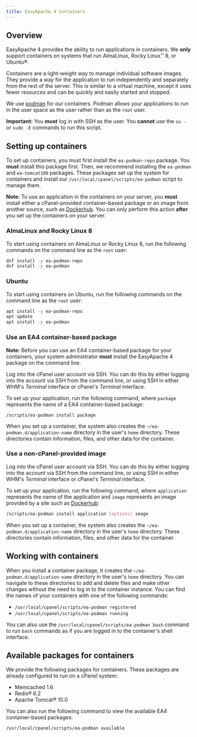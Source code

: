 ```yaml
---
title: EasyApache 4 Containers
---
```


## Overview

EasyApache 4 provides the ability to run applications in containers.  We **only** support containers on systems that run AlmaLinux, Rocky Linux™ 8, or Ubuntu®.

Containers are a light-weight way to manage individual software images. They provide a way for the application to run independently and separately from the rest of the server. This is similar to a virtual machine, except it uses fewer resources and can be quickly and easily started and stopped.

We use <a href="https://podman.io/" target="_blank">podman</a> for our containers. Podman allows your applications to run in the user space as the user rather than as the `root` user.

**Important:** You **must** log in with SSH as the user. You **cannot** use the `su -` or `sudo -E` commands to run this script.

## Setting up containers

To set up containers, you must first install the `ea-podman-repo` package. You **must** install this package first. Then, we recommend installing the `ea-podman` and `ea-tomcat100` packages. These packages set up the system for containers and install our `/usr/local/cpanel/scripts/ea-podman` script to manage them.

**Note:** To use an application in the containers on your server, you **must** install either a cPanel-provided container-based package or an image from another source, such as <a href="https://hub.docker.com/" target="_blank">Dockerhub</a>. You can only perform this action **after** you set up the containers on your server.

### AlmaLinux and Rocky Linux 8
To start using containers on AlmaLinux or Rocky Linux 8, run the following commands on the command line as the `root` user:

```bash
dnf install -y ea-podman-repo
dnf install -y ea-podman
```

### Ubuntu
To start using containers on Ubuntu, run the following commands on the command line as the `root` user:

```bash
apt install -y ea-podman-repo
apt update
apt install -y ea-podman
```


### Use an EA4 container-based package

**Note:** Before you can use an EA4 container-based package for your containers, your system administrator **must** install the EasyApache 4 package on the command line.

Log into the cPanel user account via SSH.  You can do this by either logging into the account via SSH from the command line, or using SSH in either WHM's _Terminal_ interface or cPanel's _Terminal_ interface.

To set up your application, run the following command, where `package` represents the name of a EA4 container-based package:

```
/scripts/ea-podman install package
```

When you set up a container, the system also creates the `~/ea-podman.d/application-name` directory in the user's `home` directory. These directories contain information, files, and other data for the container.

### Use a non-cPanel-provided image

Log into the cPanel user account via SSH. You can do this by either logging into the account via SSH from the command line, or using SSH in either WHM's _Terminal_ interface or cPanel's _Terminal_ interface.

To set up your application, run the following command, where `application` represents the name of the application and `image` represents an image provided by a site such as <a href="https://hub.docker.com/" target="_blank">Dockerhub</a>:

```bash
/scripts/ea-podman install application [options] image
```

When you set up a container, the system also creates the `~/ea-podman.d/application-name` directory in the user's `home` directory. These directories contain information, files, and other data for the container.

## Working with containers

When you install a container package, it creates the `~/ea-podman.d/application-name` directory in the user's `home` directory. You can navigate to these directories to add and delete files and make other changes without the need to log in to the container instance.   You can find the names of your containers with one of the following commands:

* `/usr/local/cpanel/scripts/ea-podman registered`
* `/usr/local/cpanel/scripts/ea-podman running`

You can also use the `/usr/local/cpanel/scripts/ea-podman bash` command to run `bash` commands as if you are logged in to the container's shell interface.


## Available packages for containers

We provide the following packages for containers. These packages are already configured to run on a cPanel system:  

* Memcached 1.6
* Redis® 6.2
* Apache Tomcat® 10.0

You can also run the following command to view the available EA4 container-based packages:

```bash
/usr/local/cpanel/scripts/ea-podman available
```
